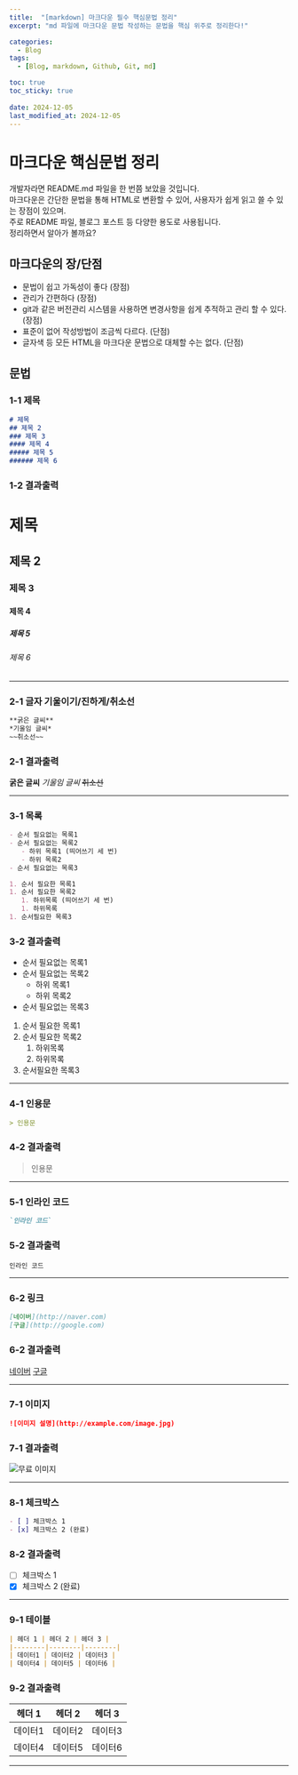 ```yaml
---
title:  "[markdown] 마크다운 필수 핵심문법 정리"
excerpt: "md 파일에 마크다운 문법 작성하는 문법을 핵심 위주로 정리한다!"

categories:
  - Blog
tags:
  - [Blog, markdown, Github, Git, md]

toc: true
toc_sticky: true
 
date: 2024-12-05
last_modified_at: 2024-12-05
---
```


# 마크다운 핵심문법 정리
개발자라면 README.md 파일을 한 번쯤 보았을 것입니다.<br>
마크다운은 간단한 문법을 통해 HTML로 변환할 수 있어, 사용자가 쉽게 읽고 쓸 수 있는 장점이 있으며.<br>
주로 README 파일, 블로그 포스트 등 다양한 용도로 사용됩니다.<br>
정리하면서 알아가 볼까요?

## 마크다운의 장/단점
- 문법이 쉽고 가독성이 좋다 (장점)
- 관리가 간편하다 (장점)
- git과 같은 버전관리 시스템을 사용하면 변경사항을 쉽게 추적하고 관리 할 수 있다. (장점)
- 표준이 없어 작성방법이 조금씩 다르다. (단점)
- 글자색 등 모든 HTML을 마크다운 문법으로 대체할 수는 없다. (단점)

## 문법
### 1-1 제목
```md
# 제목
## 제목 2
### 제목 3
#### 제목 4
##### 제목 5
###### 제목 6
```
### 1-2 결과출력
# 제목
## 제목 2
### 제목 3
#### 제목 4
##### 제목 5
###### 제목 6

---

### 2-1 글자 기울이기/진하게/취소선
```md
**굵은 글씨**
*기울임 글씨*
~~취소선~~
```
### 2-1 결과출력
**굵은 글씨**
*기울임 글씨*
~~취소선~~

---

### 3-1 목록
```md
- 순서 필요없는 목록1
- 순서 필요없는 목록2
   - 하위 목록1 (띄어쓰기 세 번)
   - 하위 목록2
- 순서 필요없는 목록3

1. 순서 필요한 목록1
1. 순서 필요한 목록2
   1. 하위목록 (띄어쓰기 세 번)
   1. 하위목록
1. 순서필요한 목록3


```
### 3-2 결과출력
- 순서 필요없는 목록1
- 순서 필요없는 목록2
   - 하위 목록1
   - 하위 목록2
- 순서 필요없는 목록3

1. 순서 필요한 목록1
1. 순서 필요한 목록2
   1. 하위목록
   1. 하위목록
1. 순서필요한 목록3

---

### 4-1 인용문
```md
> 인용문
```
### 4-2 결과출력
> 인용문

---

### 5-1 인라인 코드
```md
`인라인 코드`
```
### 5-2 결과출력
`인라인 코드`

---

### 6-2 링크
```md
[네이버](http://naver.com)
[구글](http://google.com)
```
### 6-2 결과출력
[네이버](https://naver.com)
[구글](http://google.com)

---

### 7-1 이미지
```md
![이미지 설명](http://example.com/image.jpg)
```
### 7-1 결과출력
![무료 이미지](https://media.istockphoto.com/id/1934523700/ko/%EC%82%AC%EC%A7%84/%ED%9C%B4%EB%8C%80-%EC%A0%84%ED%99%94%EB%A5%BC-%EC%82%AC%EC%9A%A9%ED%95%98%EC%97%AC-%EB%82%A8%EC%9E%90%EC%9D%98-%EC%86%90%EC%97%90-%EA%B7%BC%EC%A0%91.jpg?s=1024x1024&w=is&k=20&c=sABGOJjcx9x52STA8O7sgfaL5y3w8AHMPtsoNpn7yyM=)

---

### 8-1 체크박스
```md
- [ ] 체크박스 1
- [x] 체크박스 2 (완료)
```
### 8-2 결과출력
- [ ] 체크박스 1
- [x] 체크박스 2 (완료)

---

### 9-1 테이블
```md
| 헤더 1 | 헤더 2 | 헤더 3 |
|--------|--------|--------|
| 데이터1 | 데이터2 | 데이터3 |
| 데이터4 | 데이터5 | 데이터6 |

```
### 9-2 결과출력
| 헤더 1 | 헤더 2 | 헤더 3 |
|--------|--------|--------|
| 데이터1 | 데이터2 | 데이터3 |
| 데이터4 | 데이터5 | 데이터6 |

---
